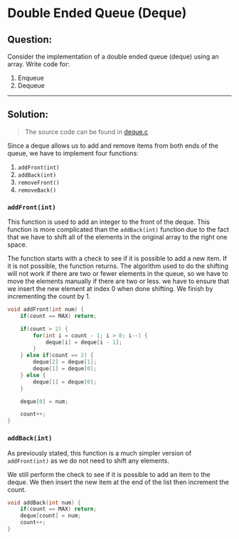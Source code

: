 # Double Ended Queue (Deque)
## Question:
Consider the implementation of a double ended queue (deque) using an array. Write code for:

1. Enqueue
2. Dequeue

---

## Solution: 
> The source code can be found in [deque.c](/Questions_&_Solutions/deque.c)

Since a deque allows us to add and remove items from both ends of the queue, we have to implement four functions:

1. `addFront(int)`
2. `addBack(int)`
3. `removeFront()`
4. `removeBack()` 

### `addFront(int)`

This function is used to add an integer to the front of the deque. This function is more complicated than the `addBack(int)` function due to the fact that we have to shift all of the elements in the original array to the right one space.

The function starts with a check to see if it is possible to add a new item. If it is not possible, the function returns. The algorithm used to do the shifting will not work if there are two or fewer elements in the queue, so we have to move the elements manually if there are two or less. we have to ensure that we insert the new element at index 0 when done shifting. We finish by incrementing the count by 1.
```c
void addFront(int num) {
    if(count == MAX) return;

    if(count > 2) {        
        for(int i = count - 1; i > 0; i--) {
            deque[i] = deque[i - 1];
        }
    } else if(count == 2) {
        deque[2] = deque[1];
        deque[1] = deque[0];
    } else {
        deque[1] = deque[0];
    }

    deque[0] = num; 

    count++;
}
```

### `addBack(int)`

As previously stated, this function is a much simpler version of `addFront(int)` as we do not need to shift any elements.

We still perform the check to see if it is possible to add an item to the deque. We then insert the new item at the end of the list then increment the count.

```c
void addBack(int num) {
    if(count == MAX) return;
    deque[count] = num;
    count++;
}
```